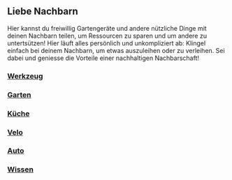 ## Liebe Nachbarn

Hier kannst du freiwillig Gartengeräte und andere nützliche Dinge mit deinen Nachbarn teilen, um Ressourcen zu sparen und um andere zu untertsützen! Hier läuft alles persönlich und unkompliziert ab: Klingel einfach bei deinem Nachbarn, um etwas auszuleihen oder zu verleihen. Sei dabei und geniesse die Vorteile einer nachhaltigen Nachbarschaft!

### [Werkzeug](/pages/werkzeug.md)
### [Garten](/pages/garten.md)
### [Küche](/pages/kuche.md)
### [Velo](/pages/velo.md)
### [Auto](/pages/auto.md)
### [Wissen](/pages/wissen.md)

